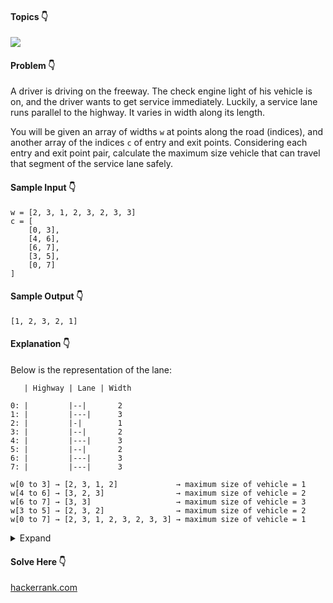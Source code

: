 #### Topics :point_down:
![](https://img.shields.io/badge/-array-wheat) 

#### Problem :point_down:
A driver is driving on the freeway. The check engine light of his vehicle is on, and the driver wants to get service immediately. Luckily, a service lane runs parallel to the highway. It varies in width along its length.  

You will be given an array of widths `w` at points along the road (indices), and another array of the indices `c` of entry and exit points. Considering each entry and exit point pair, calculate the maximum size vehicle that can travel that segment of the service lane safely.
#### Sample Input :point_down:
```
w = [2, 3, 1, 2, 3, 2, 3, 3]
c = [
    [0, 3], 
    [4, 6], 
    [6, 7], 
    [3, 5], 
    [0, 7]
]
```
#### Sample Output :point_down:
```
[1, 2, 3, 2, 1]
```
#### Explanation :point_down:
Below is the representation of the lane:
```
   | Highway | Lane | Width

0: |         |--|       2
1: |         |---|      3
2: |         |-|        1
3: |         |--|       2
4: |         |---|      3
5: |         |--|       2
6: |         |---|      3
7: |         |---|      3
```
```
w[0 to 3] → [2, 3, 1, 2]             → maximum size of vehicle = 1
w[4 to 6] → [3, 2, 3]                → maximum size of vehicle = 2
w[6 to 7] → [3, 3]                   → maximum size of vehicle = 3
w[3 to 5] → [2, 3, 2]                → maximum size of vehicle = 2
w[0 to 7] → [2, 3, 1, 2, 3, 2, 3, 3] → maximum size of vehicle = 1
```
<details>
<summary>Expand</summary>

#### Python :point_down:
```py
def solve(w, c):
    a = [] # answer
    for s, e in c:
        a.append(min(w[s:e+1]))
        
    return a
```
#### Time Complexity :point_down:
```
O(n ^ 2)
```
#### Space Complexity :point_down:
```
O(1)
```
</details>

#### Solve Here :point_down:
[hackerrank.com](https://www.hackerrank.com/challenges/service-lane/problem)
